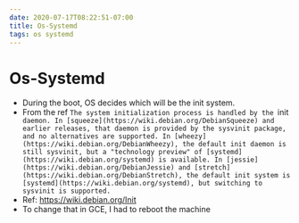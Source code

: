 ```yaml
---
date: 2020-07-17T08:22:51-07:00
title: Os-Systemd
tags: os systemd
---
```


# Os-Systemd

- During the boot, OS decides which will be the init system. 
- From the ref `The system initialization process is handled by the `init` daemon. In [squeeze](https://wiki.debian.org/DebianSqueeze) and earlier releases, that daemon is provided by the sysvinit package, and no alternatives are supported. In [wheezy](https://wiki.debian.org/DebianWheezy), the default init daemon is still sysvinit, but a "technology preview" of [systemd](https://wiki.debian.org/systemd) is available. In [jessie](https://wiki.debian.org/DebianJessie) and [stretch](https://wiki.debian.org/DebianStretch), the default init system is [systemd](https://wiki.debian.org/systemd), but switching to sysvinit is supported.`
- Ref: https://wiki.debian.org/Init
- To change that in GCE, I had to reboot the machine